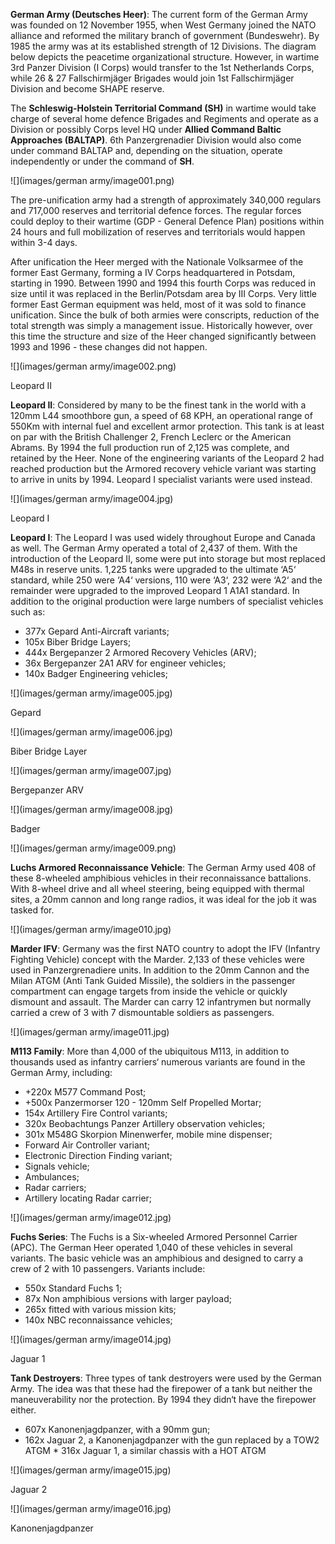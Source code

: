 **German Army (Deutsches Heer)**: The current form of the German Army was founded on 12 November 1955, when West Germany joined the NATO alliance and reformed the military branch of government (Bundeswehr). By 1985 the army was at its established strength of 12 Divisions. The diagram below depicts the peacetime organizational structure. However, in wartime 3rd Panzer Division (I Corps) would transfer to the 1st Netherlands Corps, while 26 & 27 Fallschirmjäger Brigades would join 1st Fallschirmjäger Division and become SHAPE reserve.

The **Schleswig-Holstein Territorial Command (SH)** in wartime would take charge of several home defence Brigades and Regiments and operate as a Division or possibly Corps level HQ under **Allied Command Baltic Approaches (BALTAP)**. 6th Panzergrenadier Division would also come under command BALTAP and, depending on the situation, operate independently or under the command of **SH**.

![](images/german army/image001.png)

The pre-unification army had a strength of approximately 340,000 regulars and 717,000 reserves and territorial defence forces. The regular forces could deploy to their wartime (GDP - General Defence Plan) positions within 24 hours and full mobilization of reserves and territorials would happen within 3-4 days.

After unification the Heer merged with the Nationale Volksarmee of the former East Germany, forming a IV Corps headquartered in Potsdam, starting in 1990. Between 1990 and 1994 this fourth Corps was reduced in size until it was replaced in the Berlin/Potsdam area by III Corps. Very little former East German equipment was held, most of it was sold to finance unification. Since the bulk of both armies were conscripts, reduction of the total strength was simply a management issue. Historically however, over this time the structure and size of the Heer changed significantly between 1993 and 1996 - these changes did not happen.

![](images/german army/image002.png)

Leopard II

**Leopard II**: Considered by many to be the finest tank in the world with a 120mm L44 smoothbore gun, a speed of 68 KPH, an operational range of 550Km with internal fuel and excellent armor protection. This tank is at least on par with the British Challenger 2, French Leclerc or the American Abrams. By 1994 the full production run of 2,125 was complete, and retained by the Heer. None of the engineering variants of the Leopard 2 had reached production but the Armored recovery vehicle variant was starting to arrive in units by 1994. Leopard I specialist variants were used instead.

![](images/german army/image004.jpg)

Leopard I

**Leopard I**: The Leopard I was used widely throughout Europe and Canada as well. The German Army operated a total of 2,437 of them. With the introduction of the Leopard II, some were put into storage but most replaced M48s in reserve units. 1,225 tanks were upgraded to the ultimate ‘A5‘ standard, while 250 were ‘A4‘ versions, 110 were ‘A3‘, 232 were ‘A2‘ and the remainder were upgraded to the improved Leopard 1 A1A1 standard. In addition to the original production were large numbers of specialist vehicles such as:

- 377x Gepard Anti-Aircraft variants;
- 105x Biber Bridge Layers;
- 444x Bergepanzer 2 Armored Recovery Vehicles (ARV);
- 36x Bergepanzer 2A1 ARV for engineer vehicles;
- 140x Badger Engineering vehicles;

![](images/german army/image005.jpg)

Gepard

![](images/german army/image006.jpg)

Biber Bridge Layer

![](images/german army/image007.jpg)

Bergepanzer ARV

![](images/german army/image008.jpg)

Badger

![](images/german army/image009.png)

**Luchs Armored Reconnaissance Vehicle**: The German Army used 408 of these 8-wheeled amphibious vehicles in their reconnaissance battalions. With 8-wheel drive and all wheel steering, being equipped with thermal sites, a 20mm cannon and long range radios, it was ideal for the job it was tasked for.

![](images/german army/image010.jpg)

**Marder IFV**: Germany was the first NATO country to adopt the IFV (Infantry Fighting Vehicle) concept with the Marder. 2,133 of these vehicles were used in Panzergrenadiere units. In addition to the 20mm Cannon and the Milan ATGM (Anti Tank Guided Missile), the soldiers in the passenger compartment can engage targets from inside the vehicle or quickly dismount and assault. The Marder can carry 12 infantrymen but normally carried a crew of 3 with 7 dismountable soldiers as passengers.

![](images/german army/image011.jpg)

**M113 Family**: More than 4,000 of the ubiquitous M113, in addition to thousands used as infantry carriers‘ numerous variants are found in the German Army, including:

- +220x M577 Command Post;
- +500x Panzermorser 120 - 120mm Self Propelled Mortar;
- 154x Artillery Fire Control variants;
- 320x Beobachtungs Panzer Artillery observation vehicles;
- 301x M548G Skorpion Minenwerfer, mobile mine dispenser;
- Forward Air Controller variant;
- Electronic Direction Finding variant;
- Signals vehicle;
- Ambulances;
- Radar carriers;
- Artillery locating Radar carrier;

![](images/german army/image012.jpg)

**Fuchs Series**: The Fuchs is a Six-wheeled Armored Personnel Carrier (APC). The German Heer operated 1,040 of these vehicles in several variants. The basic vehicle was an amphibious and designed to carry a crew of 2 with 10 passengers. Variants include:

- 550x Standard Fuchs 1;
- 87x Non amphibious versions with larger payload;
- 265x fitted with various mission kits;
- 140x NBC reconnaissance vehicles;

![](images/german army/image014.jpg)

Jaguar 1

**Tank Destroyers**: Three types of tank destroyers were used by the German Army. The idea was that these had the firepower of a tank but neither the maneuverability nor the protection. By 1994 they didn‘t have the firepower either.

- 607x Kanonenjagdpanzer, with a 90mm gun;
- 162x Jaguar 2, a Kanonenjagdpanzer with the gun replaced by a TOW2 ATGM \* 316x Jaguar 1, a similar chassis with a HOT ATGM

![](images/german army/image015.jpg)

Jaguar 2

![](images/german army/image016.jpg)

Kanonenjagdpanzer
